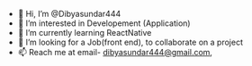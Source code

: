 - 👋 Hi, I’m @Dibyasundar444
- 👀 I’m interested in Developement (Application)
- 🌱 I’m currently learning ReactNative
- 💞️ I’m looking for a Job(front end), to collaborate on a project
- 📫 Reach me at email- dibyasundar444@gmail.com,
<!---
Dibyasundar444/Dibyasundar444 is a ✨ special ✨ repository because its `README.md` (this file) appears on your GitHub profile.
You can click the Preview link to take a look at your changes.
--->

